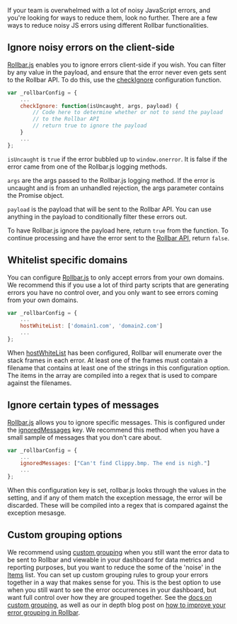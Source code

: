 If your team is overwhelmed with a lot of noisy JavaScript errors, and you're looking for ways to reduce them, look no further. There are a few ways to reduce noisy JS errors using different Rollbar functionalities. 

## Ignore noisy errors on the client-side

[Rollbar.js](/docs/notifier/rollbar.js/) enables you to ignore errors client-side if you wish. You can filter by any value in the payload, and ensure that the error never even gets sent to the Rollbar API. To do this, use the [checkIgnore](/docs/notifier/rollbar.js/#context-1) configuration function.

```js
var _rollbarConfig = {
    ...
    checkIgnore: function(isUncaught, args, payload) {
        // Code here to determine whether or not to send the payload
        // to the Rollbar API
        // return true to ignore the payload
    }
    ...
};
```

`isUncaught` is `true` if the error bubbled up to `window.onerror`. It is false if the error came from
one of the Rollbar.js logging methods.

`args` are the args passed to the Rollbar.js logging method. If the error is uncaught and is
from an unhandled rejection, the args parameter contains the Promise object.

`payload` is the payload that will be sent to the Rollbar API. You can use anything in the
payload to conditionally filter these errors out.

To have Rollbar.js ignore the payload here, return `true` from the function. To continue processing and have the error sent to the [Rollbar API](/docs/api/), return `false`.

## Whitelist specific domains

You can configure [Rollbar.js](/docs/notifier/rollbar.js/) to only accept errors
from your own domains. We recommend this if you use a lot of third party scripts that are generating errors you have no control over, and
you only want to see errors coming from your own domains. 

```js
var _rollbarConfig = {
    ...
    hostWhiteList: ['domain1.com', 'domain2.com']
    ...
};
```

When [hostWhiteList](/docs/notifier/rollbar.js/configuration/#context) has been configured, Rollbar will
enumerate over the stack frames in each error. At
least one of the frames must contain a filename that contains at least one of the strings in this
configuration option. The items in the array are compiled into a regex that is used to compare
against the filenames. 

## Ignore certain types of messages

[Rollbar.js](/docs/notifier/rollbar.js/) allows you to ignore specific messages. This is
configured under the [ignoredMessages](/docs/notifier/rollbar.js/#ignoring-specific-exception-messages)
key. We recommend this method when you have a small sample of messages that you don't care about.

```js
var _rollbarConfig = {
    ...
    ignoredMessages: ["Can't find Clippy.bmp. The end is nigh."]
    ...
};
```

When this configuration key is set, rollbar.js looks through the values in the setting, and if any
of them match the exception message, the error will be discarded. These will be compiled into
a regex that is compared against the exception mesasge.

## Custom grouping options

We recommend using [custom grouping](/docs/custom-grouping/) when you still want the error data to be sent to
Rollbar and viewable in your dashboard for data metrics and reporting purposes, but you want to
reduce the some of the 'noise' in the [Items](/features/) list. You can set up custom grouping rules to group your
errors together in a way that makes sense for you. This is the best option to use when you still
want to see the error occurrences in your dashboard, but want full control over how they are grouped
together. See the [docs on custom grouping](/docs/custom-grouping/), as well as our in depth blog post on
[how to improve your error grouping in Rollbar](/blog/error-grouping-tutorial).

